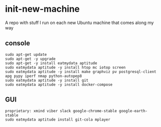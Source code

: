 # init-new-machine
A repo with stuff I run on each new Ubuntu machine that comes along my way

## console

```
sudo apt-get update
sudo apt-get -y upgrade
sudo apt-get -y install eatmydata aptitude
sudo eatmydata aptitude -y install htop mc iotop screen
sudo eatmydata aptitude -y install make graphviz pv postgresql-client apg pypy iperf nmap python-autopep8
sudo eatmydata aptitude -y install git
sudo eatmydata aptitude -y install docker-compose
```
  
## GUI

```
proprietary: xmind viber slack google-chrome-stable google-earth-stable
sudo eatmydata aptitude install git-cola mplayer
```

